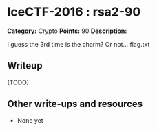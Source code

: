 # IceCTF-2016 : rsa2-90

**Category:** Crypto
**Points:** 90
**Description:**

I guess the 3rd time is the charm? Or not... flag.txt

## Writeup

(TODO)

## Other write-ups and resources

* None yet